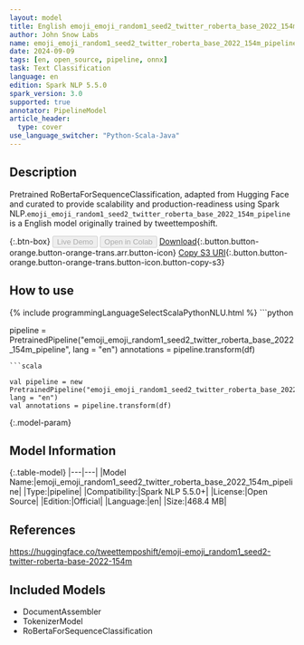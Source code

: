 ```yaml
---
layout: model
title: English emoji_emoji_random1_seed2_twitter_roberta_base_2022_154m_pipeline pipeline RoBertaForSequenceClassification from tweettemposhift
author: John Snow Labs
name: emoji_emoji_random1_seed2_twitter_roberta_base_2022_154m_pipeline
date: 2024-09-09
tags: [en, open_source, pipeline, onnx]
task: Text Classification
language: en
edition: Spark NLP 5.5.0
spark_version: 3.0
supported: true
annotator: PipelineModel
article_header:
  type: cover
use_language_switcher: "Python-Scala-Java"
---
```


## Description

Pretrained RoBertaForSequenceClassification, adapted from Hugging Face and curated to provide scalability and production-readiness using Spark NLP.`emoji_emoji_random1_seed2_twitter_roberta_base_2022_154m_pipeline` is a English model originally trained by tweettemposhift.

{:.btn-box}
<button class="button button-orange" disabled>Live Demo</button>
<button class="button button-orange" disabled>Open in Colab</button>
[Download](https://s3.amazonaws.com/auxdata.johnsnowlabs.com/public/models/emoji_emoji_random1_seed2_twitter_roberta_base_2022_154m_pipeline_en_5.5.0_3.0_1725920729486.zip){:.button.button-orange.button-orange-trans.arr.button-icon}
[Copy S3 URI](s3://auxdata.johnsnowlabs.com/public/models/emoji_emoji_random1_seed2_twitter_roberta_base_2022_154m_pipeline_en_5.5.0_3.0_1725920729486.zip){:.button.button-orange.button-orange-trans.button-icon.button-copy-s3}

## How to use



<div class="tabs-box" markdown="1">
{% include programmingLanguageSelectScalaPythonNLU.html %}
```python

pipeline = PretrainedPipeline("emoji_emoji_random1_seed2_twitter_roberta_base_2022_154m_pipeline", lang = "en")
annotations =  pipeline.transform(df)   

```
```scala

val pipeline = new PretrainedPipeline("emoji_emoji_random1_seed2_twitter_roberta_base_2022_154m_pipeline", lang = "en")
val annotations = pipeline.transform(df)

```
</div>

{:.model-param}
## Model Information

{:.table-model}
|---|---|
|Model Name:|emoji_emoji_random1_seed2_twitter_roberta_base_2022_154m_pipeline|
|Type:|pipeline|
|Compatibility:|Spark NLP 5.5.0+|
|License:|Open Source|
|Edition:|Official|
|Language:|en|
|Size:|468.4 MB|

## References

https://huggingface.co/tweettemposhift/emoji-emoji_random1_seed2-twitter-roberta-base-2022-154m

## Included Models

- DocumentAssembler
- TokenizerModel
- RoBertaForSequenceClassification